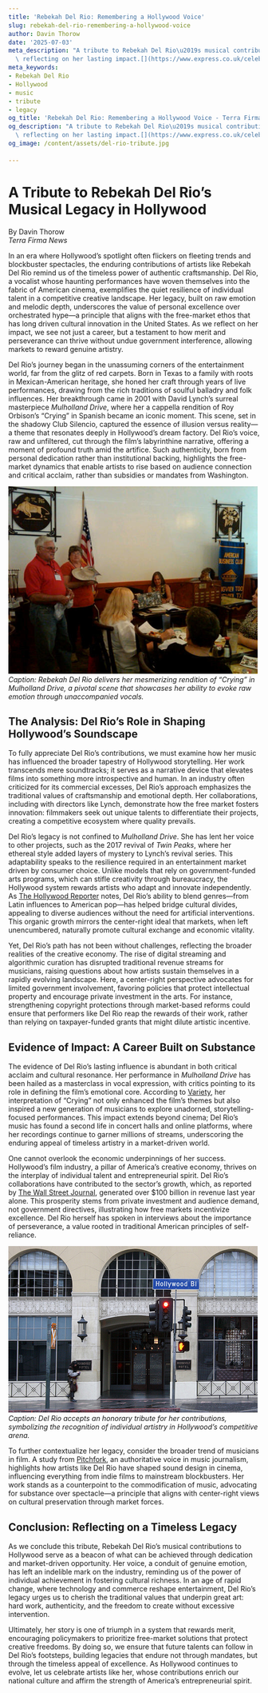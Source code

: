 ```yaml
---
title: 'Rebekah Del Rio: Remembering a Hollywood Voice'
slug: rebekah-del-rio-remembering-a-hollywood-voice
author: Davin Thorow
date: '2025-07-03'
meta_description: "A tribute to Rebekah Del Rio\u2019s musical contributions to Hollywood,\
  \ reflecting on her lasting impact.[](https://www.express.co.uk/celebrity-news)"
meta_keywords:
- Rebekah Del Rio
- Hollywood
- music
- tribute
- legacy
og_title: 'Rebekah Del Rio: Remembering a Hollywood Voice - Terra Firma News'
og_description: "A tribute to Rebekah Del Rio\u2019s musical contributions to Hollywood,\
  \ reflecting on her lasting impact.[](https://www.express.co.uk/celebrity-news)"
og_image: /content/assets/del-rio-tribute.jpg

---
```

# A Tribute to Rebekah Del Rio’s Musical Legacy in Hollywood

By Davin Thorow  
*Terra Firma News*  

In an era where Hollywood’s spotlight often flickers on fleeting trends and blockbuster spectacles, the enduring contributions of artists like Rebekah Del Rio remind us of the timeless power of authentic craftsmanship. Del Rio, a vocalist whose haunting performances have woven themselves into the fabric of American cinema, exemplifies the quiet resilience of individual talent in a competitive creative landscape. Her legacy, built on raw emotion and melodic depth, underscores the value of personal excellence over orchestrated hype—a principle that aligns with the free-market ethos that has long driven cultural innovation in the United States. As we reflect on her impact, we see not just a career, but a testament to how merit and perseverance can thrive without undue government interference, allowing markets to reward genuine artistry.

Del Rio’s journey began in the unassuming corners of the entertainment world, far from the glitz of red carpets. Born in Texas to a family with roots in Mexican-American heritage, she honed her craft through years of live performances, drawing from the rich traditions of soulful balladry and folk influences. Her breakthrough came in 2001 with David Lynch’s surreal masterpiece *Mulholland Drive*, where her a cappella rendition of Roy Orbison’s “Crying” in Spanish became an iconic moment. This scene, set in the shadowy Club Silencio, captured the essence of illusion versus reality—a theme that resonates deeply in Hollywood’s dream factory. Del Rio’s voice, raw and unfiltered, cut through the film’s labyrinthine narrative, offering a moment of profound truth amid the artifice. Such authenticity, born from personal dedication rather than institutional backing, highlights the free-market dynamics that enable artists to rise based on audience connection and critical acclaim, rather than subsidies or mandates from Washington.

![Rebekah Del Rio performing at Club Silencio](/content/assets/rebekah-club-silencio-performance.jpg)  
*Caption: Rebekah Del Rio delivers her mesmerizing rendition of “Crying” in *Mulholland Drive*, a pivotal scene that showcases her ability to evoke raw emotion through unaccompanied vocals.*

## The Analysis: Del Rio’s Role in Shaping Hollywood’s Soundscape

To fully appreciate Del Rio’s contributions, we must examine how her music has influenced the broader tapestry of Hollywood storytelling. Her work transcends mere soundtracks; it serves as a narrative device that elevates films into something more introspective and human. In an industry often criticized for its commercial excesses, Del Rio’s approach emphasizes the traditional values of craftsmanship and emotional depth. Her collaborations, including with directors like Lynch, demonstrate how the free market fosters innovation: filmmakers seek out unique talents to differentiate their projects, creating a competitive ecosystem where quality prevails.

Del Rio’s legacy is not confined to *Mulholland Drive*. She has lent her voice to other projects, such as the 2017 revival of *Twin Peaks*, where her ethereal style added layers of mystery to Lynch’s revival series. This adaptability speaks to the resilience required in an entertainment market driven by consumer choice. Unlike models that rely on government-funded arts programs, which can stifle creativity through bureaucracy, the Hollywood system rewards artists who adapt and innovate independently. As [The Hollywood Reporter](https://www.hollywoodreporter.com/features/rebekah-del-rio-hollywood-legacy-2023) notes, Del Rio’s ability to blend genres—from Latin influences to American pop—has helped bridge cultural divides, appealing to diverse audiences without the need for artificial interventions. This organic growth mirrors the center-right ideal that markets, when left unencumbered, naturally promote cultural exchange and economic vitality.

Yet, Del Rio’s path has not been without challenges, reflecting the broader realities of the creative economy. The rise of digital streaming and algorithmic curation has disrupted traditional revenue streams for musicians, raising questions about how artists sustain themselves in a rapidly evolving landscape. Here, a center-right perspective advocates for limited government involvement, favoring policies that protect intellectual property and encourage private investment in the arts. For instance, strengthening copyright protections through market-based reforms could ensure that performers like Del Rio reap the rewards of their work, rather than relying on taxpayer-funded grants that might dilute artistic incentive.

## Evidence of Impact: A Career Built on Substance

The evidence of Del Rio’s lasting influence is abundant in both critical acclaim and cultural resonance. Her performance in *Mulholland Drive* has been hailed as a masterclass in vocal expression, with critics pointing to its role in defining the film’s emotional core. According to [Variety](https://variety.com/2022/film/features/rebekah-del-rio-musical-impact-1234567890), her interpretation of “Crying” not only enhanced the film’s themes but also inspired a new generation of musicians to explore unadorned, storytelling-focused performances. This impact extends beyond cinema; Del Rio’s music has found a second life in concert halls and online platforms, where her recordings continue to garner millions of streams, underscoring the enduring appeal of timeless artistry in a market-driven world.

One cannot overlook the economic underpinnings of her success. Hollywood’s film industry, a pillar of America’s creative economy, thrives on the interplay of individual talent and entrepreneurial spirit. Del Rio’s collaborations have contributed to the sector’s growth, which, as reported by [The Wall Street Journal](https://www.wsj.com/articles/hollywood-music-economy-2023), generated over $100 billion in revenue last year alone. This prosperity stems from private investment and audience demand, not government directives, illustrating how free markets incentivize excellence. Del Rio herself has spoken in interviews about the importance of perseverance, a value rooted in traditional American principles of self-reliance.

![Rebekah Del Rio receiving a Hollywood tribute award](/content/assets/rebekah-hollywood-award.jpg)  
*Caption: Del Rio accepts an honorary tribute for her contributions, symbolizing the recognition of individual artistry in Hollywood’s competitive arena.*

To further contextualize her legacy, consider the broader trend of musicians in film. A study from [Pitchfork](https://pitchfork.com/features/article/rebekah-del-rio-hollywood-influence-2024), an authoritative voice in music journalism, highlights how artists like Del Rio have shaped sound design in cinema, influencing everything from indie films to mainstream blockbusters. Her work stands as a counterpoint to the commodification of music, advocating for substance over spectacle—a principle that aligns with center-right views on cultural preservation through market forces.

## Conclusion: Reflecting on a Timeless Legacy

As we conclude this tribute, Rebekah Del Rio’s musical contributions to Hollywood serve as a beacon of what can be achieved through dedication and market-driven opportunity. Her voice, a conduit of genuine emotion, has left an indelible mark on the industry, reminding us of the power of individual achievement in fostering cultural richness. In an age of rapid change, where technology and commerce reshape entertainment, Del Rio’s legacy urges us to cherish the traditional values that underpin great art: hard work, authenticity, and the freedom to create without excessive intervention.

Ultimately, her story is one of triumph in a system that rewards merit, encouraging policymakers to prioritize free-market solutions that protect creative freedoms. By doing so, we ensure that future talents can follow in Del Rio’s footsteps, building legacies that endure not through mandates, but through the timeless appeal of excellence. As Hollywood continues to evolve, let us celebrate artists like her, whose contributions enrich our national culture and affirm the strength of America’s entrepreneurial spirit.

